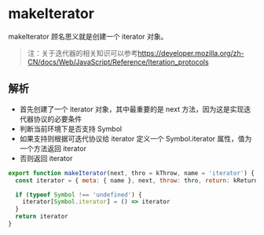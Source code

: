 # makeIterator
makeIterator 顾名思义就是创建一个 iterator 对象。
>注：关于迭代器的相关知识可以参考<https://developer.mozilla.org/zh-CN/docs/Web/JavaScript/Reference/Iteration_protocols>
## 解析
- 首先创建了一个 iterator 对象，其中最重要的是 next 方法，因为这是实现迭代器协议的必要条件
- 判断当前环境下是否支持 Symbol
- 如果支持则根据可迭代协议给 iterator 定义一个 Symbol.iterator 属性，值为一个方法返回 iterator
- 否则返回 iterator
```js
export function makeIterator(next, thro = kThrow, name = 'iterator') {
  const iterator = { meta: { name }, next, throw: thro, return: kReturn, isSagaIterator: true }

  if (typeof Symbol !== 'undefined') {
    iterator[Symbol.iterator] = () => iterator
  }
  return iterator
}
```
